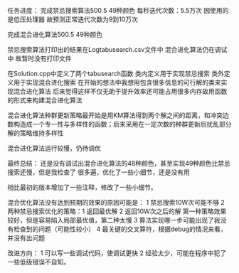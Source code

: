 任务进度：
完成禁忌搜索算法500.5 49种颜色 每秒迭代次数：5.5万次  因使用的是低压处理器 故预测正常迭代次数为9到10万次

完成混合进化算法500.5 49种颜色

禁忌搜索算法打印出的结果在Logtabusearch.csv文件中
混合进化算法仍在调试中 故暂时没有打印文件

在Solution.cpp中定义了两个tabusearch函数
类内定义用于实现禁忌搜索
类外定义用于实现混合进化搜索
在开始的想法中我想用包含很多信息的可行解的类来实现混合进化算法 后来觉得这样不仅无助于提升效率还可能占用很多内存故用函数的形式来构建混合进化算法

混合进化算法种群更新策略最开始是用KM算法得到两个解之间的距离，和冲突边数构造成一个专一性与多样性的函数；后来采用在一定次数的种群更新后扰乱部分解的策略维持多样性

混合进化算法运行较慢，仍待调优

最终总结：
还是没有调试出混合进化算法的48种颜色，甚至实现49种颜色比禁忌搜索还慢，但是我检查了
很多遍，优化了一些小细节，还是没有用

相比最初的版本增加了一些注释，修改了一些小细节。

混合优化算法没有达到预期的效果的原因可能是：
1 禁忌搜索10W次可能不够
2 两种禁忌搜索优化的策略：1 返回最优解
                      2 返回10W次之后的解
  第一种策略效果较好，但是容易陷入局部最优值，第二种太慢
3 算法实现哪一步可能出现了我没有检查到的问题（可能性较小）
4 最关键的交叉算符，根据debug的情况来看，并没有出问题

改进方向：
1 可以写一些调试代码，使调试更快
2 经验太少，可能在程序中犯了一些低级错误不自知。

                      




